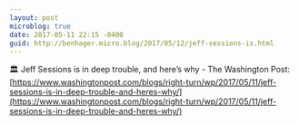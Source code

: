 ```yaml
---
layout: post
microblog: true
date: 2017-05-11 22:15 -0400
guid: http://benhager.micro.blog/2017/05/12/jeff-sessions-is.html
---
```

🏛 Jeff Sessions is in deep trouble, and here’s why - The Washington Post: [https://www.washingtonpost.com/blogs/right-turn/wp/2017/05/11/jeff-sessions-is-in-deep-trouble-and-heres-why/](https://www.washingtonpost.com/blogs/right-turn/wp/2017/05/11/jeff-sessions-is-in-deep-trouble-and-heres-why/)
